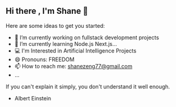 ## Hi there , I'm Shane 👋

<!--
**shanezzzz/shanezzzz** is a ✨ _special_ ✨ repository because its `README.md` (this file) appears on your GitHub profile.
-->

Here are some ideas to get you started:

- 🔭 I’m currently working on fullstack development projects
- 🌱 I’m currently learning Node.js Next.js...
- 💻 I'm Interested in Artificial Intelligence Projects
- 😄 Pronouns: FREEDOM
- 📫 How to reach me: shanezeng77@gmail.com
- ...

If you can't explain it simply, you don't understand it well enough.
- Albert Einstein
